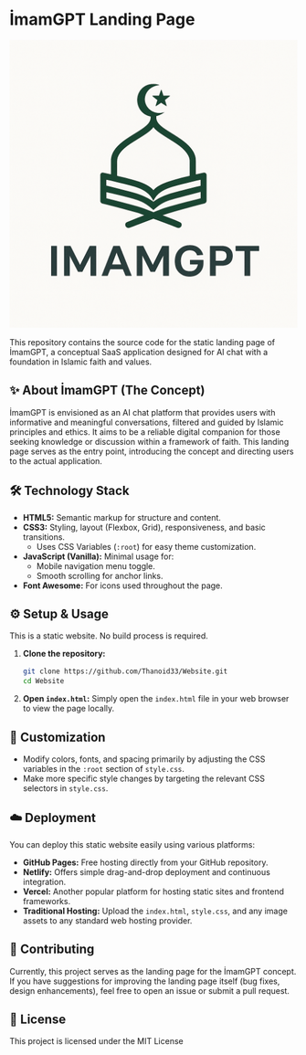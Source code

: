 # İmamGPT Landing Page

![İmamGPT Logo Placeholder](images/logo.png) 

This repository contains the source code for the static landing page of İmamGPT, a conceptual SaaS application designed for AI chat with a foundation in Islamic faith and values.

## ✨ About İmamGPT (The Concept)

İmamGPT is envisioned as an AI chat platform that provides users with informative and meaningful conversations, filtered and guided by Islamic principles and ethics. It aims to be a reliable digital companion for those seeking knowledge or discussion within a framework of faith. This landing page serves as the entry point, introducing the concept and directing users to the actual application.

## 🛠️ Technology Stack

*   **HTML5:** Semantic markup for structure and content.
*   **CSS3:** Styling, layout (Flexbox, Grid), responsiveness, and basic transitions.
    *   Uses CSS Variables (`:root`) for easy theme customization.
*   **JavaScript (Vanilla):** Minimal usage for:
    *   Mobile navigation menu toggle.
    *   Smooth scrolling for anchor links.
*   **Font Awesome:** For icons used throughout the page.

## ⚙️ Setup & Usage

This is a static website. No build process is required.

1.  **Clone the repository:**
    ```bash
    git clone https://github.com/Thanoid33/Website.git
    cd Website
    ```
2.  **Open `index.html`:** Simply open the `index.html` file in your web browser to view the page locally.

## 🎨 Customization

*   Modify colors, fonts, and spacing primarily by adjusting the CSS variables in the `:root` section of `style.css`.
*   Make more specific style changes by targeting the relevant CSS selectors in `style.css`.

## ☁️ Deployment

You can deploy this static website easily using various platforms:

*   **GitHub Pages:** Free hosting directly from your GitHub repository.
*   **Netlify:** Offers simple drag-and-drop deployment and continuous integration.
*   **Vercel:** Another popular platform for hosting static sites and frontend frameworks.
*   **Traditional Hosting:** Upload the `index.html`, `style.css`, and any image assets to any standard web hosting provider.

## 🤝 Contributing

Currently, this project serves as the landing page for the İmamGPT concept. If you have suggestions for improving the landing page itself (bug fixes, design enhancements), feel free to open an issue or submit a pull request.

## 📄 License

This project is licensed under the MIT License

